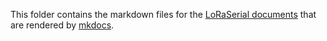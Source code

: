 This folder contains the markdown files for the [LoRaSerial documents](https://sparkfun.github.io/SparkFun_LoRaSerial/intro/) that are rendered by [mkdocs](https://www.mkdocs.org/).